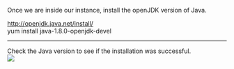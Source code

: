 Once we are inside our instance, install the openJDK version of Java.

http://openjdk.java.net/install/
<br>
yum install java-1.8.0-openjdk-devel 

<hr>
Check the Java version to see if the installation was successful.

<br>

<img src="https://github.com/LawrenceDavy13/DevopsProject-2-Java/blob/main/images/Setup%20Jenkins%20server/Install%20Java/image.png">

